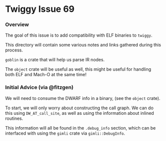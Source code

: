 # Twiggy Issue 69

### Overview

The goal of this issue is to add compatibility with ELF binaries to `twiggy`.

This directory will contain some various notes and links gathered during this
process.

`goblin` is a crate that will help us parse IR nodes.

The `object` crate will be useful as well, this might be useful for handling
both ELF and Mach-O at the same time!

### Initial Advice (via @fitzgen)

We will need to consume the DWARF info in a binary, (see the `object` crate).

To start, we will only worry about constructing the call graph. We can do
this using `DW_AT_call_site`, as well as using the information about
inlined routines.

This information will all be found in the `.debug_info` section, which can
be interfaced with using the `gimli` crate via `gimli::DebugInfo`.

